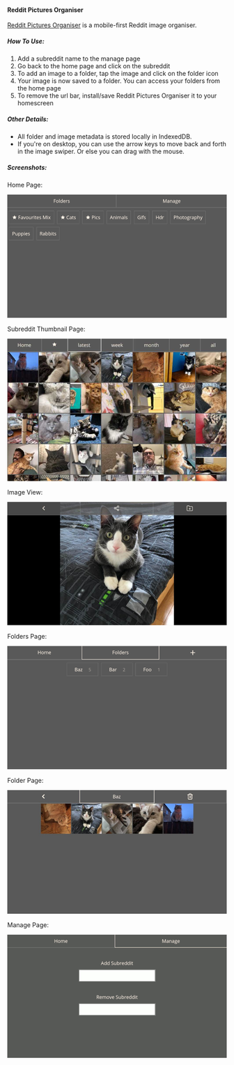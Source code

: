 #### Reddit Pictures Organiser

[Reddit Pictures Organiser](https://reddit-pictures-organiser.imfast.io/) is a mobile-first Reddit image organiser. 

##### How To Use:

1. Add a subreddit name to the manage page
2. Go back to the home page and click on the subreddit
3. To add an image to a folder, tap the image and click on the folder icon
4. Your image is now saved to a folder. You can access your folders from the home page
5. To remove the url bar, install/save Reddit Pictures Organiser it to your homescreen

##### Other Details:
* All folder and image metadata is stored locally in IndexedDB.
* If you're on desktop, you can use the arrow keys to move back and forth in the image swiper. Or else you can drag with the mouse.

##### Screenshots:

Home Page:

![Home Page](readme-images/Screenshot-HomePage.png)

Subreddit Thumbnail Page:

![Subreddit Thumbnail Page](readme-images/Screenshot-SubredditThumbnails.jpg)

Image View:

![Image View](readme-images/Screenshot-ImageView.jpg)

Folders Page:

![Folders Page](readme-images/Screenshot-FoldersPage.png)

Folder Page:

![Folder Page](readme-images/Screenshot-FolderImages.jpg)

Manage Page:

![Manage Page](readme-images/Screenshot-ManagePage.png)